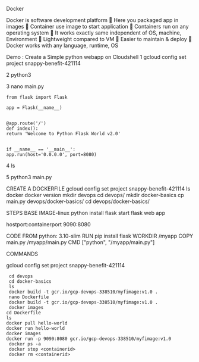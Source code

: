 Docker
 
 Docker is software development platform
 Here you packaged app in images
 Container use image to start application
 Containers run on any operating system
 It works exactly same independent of OS, machine, Environment
 Lightweight compared to VM
 Easier to maintain & deploy
 Docker works with any language, runtime, OS

Demo : Create a Simple python webapp on Cloudshell
1  gcloud config set project snappy-benefit-421114

2  python3

3  nano main.py

    
    from flask import Flask

    app = Flask(__name__)


    @app.route('/')
    def index():
    return 'Welcome to Python Flask World v2.0'


    if __name__ == '__main__':
    app.run(host='0.0.0.0', port=8080)


 4  ls
 
 5  python3 main.py

 CREATE A DOCKERFILE
   gcloud config set project snappy-benefit-421114
   ls
   docker
   docker version
   mkdir devops
   cd devops/
   mkdir docker-basics
   cp main.py devops/docker-basics/
   cd devops/docker-basics/   

STEPS
   BASE IMAGE-linux
   python
   install flask
   start flask web app

   hostport:containerport
   9090:8080

   
 CODE
   FROM python: 3.10-slim
   RUN pip install flask
   WORKDIR /myapp
   COPY main.py /myapp/main.py
   CMD ["python", "/myapp/main.py"]

 COMMANDS
 
 gcloud config set project snappy-benefit-421114
  
     cd devops
     cd docker-basics
     ls
     docker build -t gcr.io/gcp-devops-338510/myfimage:v1.0 .
     nano Dockerfile
     docker build -t gcr.io/gcp-devops-338510/myfimage:v1.0 .
     docker images
    cd Dockerfile
    ls
    docker pull hello-world
    docker run hello-world
    docker images
    docker run -p 9090:8080 gcr.io/gcp-devops-338510/myfimage:v1.0
     docker ps -a
     docker stop <containerid>
     docker rm <containerid>
     
